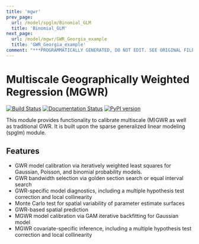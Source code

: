 ```yaml
---
title: 'mgwr'
prev_page:
  url: /model/spglm/Binomial_GLM
  title: 'Binomial_GLM'
next_page:
  url: /model/mgwr/GWR_Georgia_example
  title: 'GWR_Georgia_example'
comment: "***PROGRAMMATICALLY GENERATED, DO NOT EDIT. SEE ORIGINAL FILES IN /content***"
---
```

**M**ultiscale **G**eographically **W**eighted **R**egression (MGWR)
=======================================

[![Build Status](https://travis-ci.org/pysal/mgwr.svg?branch=master)](https://travis-ci.org/pysal/mgwr)
[![Documentation Status](https://readthedocs.org/projects/mgwr/badge/?version=latest)](https://mgwr.readthedocs.io/en/latest/?badge=latest)
[![PyPI version](https://badge.fury.io/py/mgwr.svg)](https://badge.fury.io/py/mgwr)

This module provides functionality to calibrate multiscale (M)GWR as well as traditional GWR. It is
built upon the sparse generalized linear modeling (spglm) module. 

Features
--------

- GWR model calibration via iteratively weighted least squares for Gaussian,
  Poisson, and binomial probability models.
- GWR bandwidth selection via golden section search or equal interval search
- GWR-specific model diagnostics, including a multiple hypothesis test
  correction and local collinearity
- Monte Carlo test for spatial variability of parameter estimate surfaces
- GWR-based spatial prediction
- MGWR model calibration via GAM iterative backfitting for Gaussian model
- MGWR covariate-specific inference, including a multiple hypothesis test
  correction and local collinearity   
